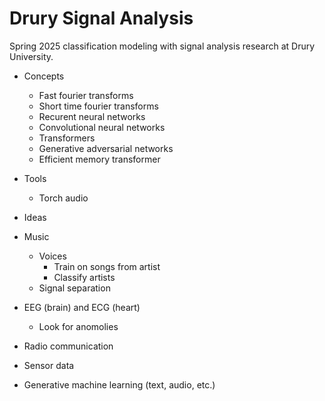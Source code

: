 # Drury Signal Analysis

Spring 2025 classification modeling with signal analysis research at Drury University.

* Concepts
  * Fast fourier transforms
  * Short time fourier transforms
  * Recurent neural networks
  * Convolutional neural networks
  * Transformers
  * Generative adversarial networks
  * Efficient memory transformer

* Tools
  * Torch audio

* Ideas
 * Music
   * Voices
     * Train on songs from artist
     * Classify artists
   * Signal separation
 * EEG (brain) and ECG (heart)
   * Look for anomolies
 * Radio communication
 * Sensor data
 * Generative machine learning (text, audio, etc.)

